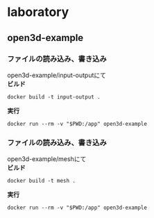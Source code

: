 # laboratory
## open3d-example
### ファイルの読み込み、書き込み
open3d-example/input-outputにて  
**ビルド**
```
docker build -t input-output .
```
**実行**
```
docker run --rm -v "$PWD:/app" open3d-example
```

### ファイルの読み込み、書き込み
open3d-example/meshにて  
**ビルド**
```
docker build -t mesh .
```
**実行**
```
docker run --rm -v "$PWD:/app" open3d-example
```